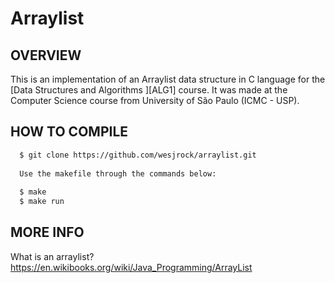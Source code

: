 # Arraylist

OVERVIEW
--------------------------------------------------
This is an implementation of an Arraylist data structure in C language for the [Data Structures and Algorithms
][ALG1] course. It was made at the Computer Science course from University of São Paulo (ICMC - USP).

HOW TO COMPILE
--------------------------------------------------

```bash
  $ git clone https://github.com/wesjrock/arraylist.git
  
  Use the makefile through the commands below:
  
  $ make
  $ make run
 ```
 
MORE INFO
--------------------------------------------------

What is an arraylist? <https://en.wikibooks.org/wiki/Java_Programming/ArrayList>
